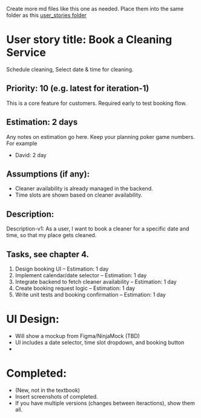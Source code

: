 Create more md files like this one as needed. Place them into the same folder 
as this [user_stories folder](./)

# User story title: Book a Cleaning Service

Schedule cleaning, Select date & time for cleaning.

## Priority: 10 (e.g. latest for iteration-1)
This is a core feature for customers. Required early to test booking flow.

## Estimation: 2 days
Any notes on estimation go here. Keep your planning poker game numbers. For example
* David: 2 day


## Assumptions (if any):
- Cleaner availability is already managed in the backend.
- Time slots are shown based on cleaner availability.


## Description:

Description-v1:  As a user, I want to book a cleaner for a specific date and time, so that my place gets cleaned.


## Tasks, see chapter 4.

1. Design booking UI – Estimation: 1 day
2. Implement calendar/date selector – Estimation: 1 day
3. Integrate backend to fetch cleaner availability – Estimation: 1 day
4. Create booking request logic – Estimation: 1 day
5. Write unit tests and booking confirmation – Estimation: 1 day


# UI Design:
* Will show a mockup from Figma/NinjaMock (TBD)
* UI includes a date selector, time slot dropdown, and booking button
* 
# Completed:
* (New, not in the textbook) 
* Insert screenshots of completed. 
* If you have multiple versions (changes between iteractions), show them all.

